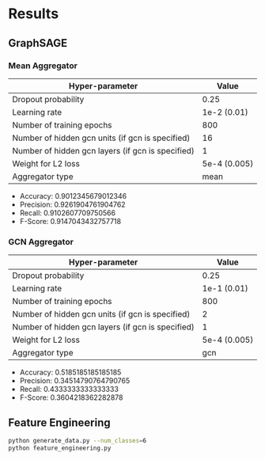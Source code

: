 # Results

## GraphSAGE

### Mean Aggregator

| Hyper-parameter                                   | Value        |
| ------------------------------------------------- | ------------ |
| Dropout probability                               | 0.25         |
| Learning rate                                     | 1e-2 (0.01)  |
| Number of training epochs                         | 800          |
| Number of hidden gcn units  (if gcn is specified) | 16           |
| Number of hidden gcn layers (if gcn is specified) | 1            |
| Weight for L2 loss                                | 5e-4 (0.005) |
| Aggregator type                                   | mean         |

- Accuracy: 0.9012345679012346
- Precision: 0.9261904761904762
- Recall: 0.9102607709750566
- F-Score: 0.9147043432757718

### GCN Aggregator

| Hyper-parameter                                   | Value        |
| ------------------------------------------------- | ------------ |
| Dropout probability                               | 0.25         |
| Learning rate                                     | 1e-1 (0.01)  |
| Number of training epochs                         | 800          |
| Number of hidden gcn units  (if gcn is specified) | 2            |
| Number of hidden gcn layers (if gcn is specified) | 1            |
| Weight for L2 loss                                | 5e-4 (0.005) |
| Aggregator type                                   | gcn          |

- Accuracy: 0.5185185185185185
- Precision: 0.34514790764790765
- Recall: 0.4333333333333333
- F-Score: 0.3604218362282878


## Feature Engineering

```sh
python generate_data.py --num_classes=6
python feature_engineering.py
```

